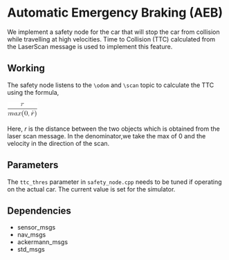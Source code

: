 # Automatic Emergency Braking (AEB)

We implement a safety node for the car that will stop the car from collision while travelling at high velocities. Time to Collision (TTC) calculated from the LaserScan message is used to implement this feature.

## Working
The safety node listens to the `\odom` and `\scan` topic to calculate the TTC using the formula,


![Alt text](https://github.com/mihirp98/f110_ros/raw/master/mihir_safety/ttc.gif)



Here, _r_ is the distance between the two objects which is obtained from the laser scan message. In the denominator,we take the max of 0 and the velocity in the direction of the scan.

## Parameters
The `ttc_thres` parameter in `safety_node.cpp` needs to be tuned if operating on the actual car. The current value is set for the simulator.

## Dependencies
- sensor_msgs
- nav_msgs
- ackermann_msgs
- std_msgs
